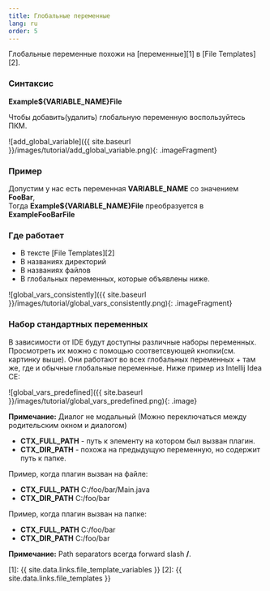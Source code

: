 ```yaml
---
title: Глобальные переменные
lang: ru
order: 5
---
```


Глобальные переменные похожи на [переменные][1] в [File Templates][2].

### Синтаксис
**Example<font class="variable">${VARIABLE_NAME}</font>File**

Чтобы добавить(удалить) глобальную переменную воспользуйтесь ПКМ.

![add_global_variable]({{ site.baseurl }}/images/tutorial/add_global_variable.png){: .imageFragment}

### Пример
Допустим у нас есть переменная **VARIABLE_NAME** со значением **FooBar**,<br>
Тогда **Example<font class="variable">${VARIABLE_NAME}</font>File** преобразуется в **ExampleFooBarFile**

### Где работает
* В тексте [File Templates][2]
* В названиях директорий
* В названиях файлов
* В глобальных переменных, которые объявлены ниже.

![global_vars_consistently]({{ site.baseurl }}/images/tutorial/global_vars_consistently.png){: .imageFragment}

### Набор стандартных переменных

В зависимости от IDE будут доступны различные наборы переменных. Просмотреть их можно с помощью соответсвующей кнопки(см. картинку выше). Они работают во всех глобальных переменных + там же, где и обычные глобальные переменные. Ниже пример из Intellij Idea CE:

![global_vars_predefined]({{ site.baseurl }}/images/tutorial/global_vars_predefined.png){: .image}

**Примечание:** Диалог не модальный (Можно переключаться между родительским окном и диалогом)

* **CTX_FULL_PATH** - путь к элементу на котором был вызван плагин.
* **CTX_DIR_PATH** - похожа на предыдущую переменную, но содержит путь к папке.

Пример, когда плагин вызван на файле:

* **CTX_FULL_PATH** C:/foo/bar/Main.java
* **CTX_DIR_PATH** C:/foo/bar

Пример, когда плагин вызван на папке:

* **CTX_FULL_PATH** C:/foo/bar
* **CTX_DIR_PATH** C:/foo/bar

**Примечание:** Path separators всегда forward slash **/**.

[1]: {{ site.data.links.file_template_variables }}
[2]: {{ site.data.links.file_templates }}